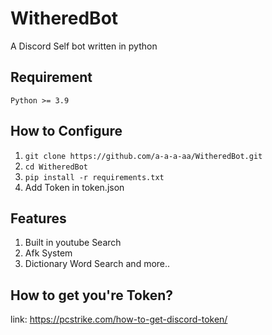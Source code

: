 # WitheredBot
A Discord Self bot written in python 
## Requirement
`Python >= 3.9`
## How to Configure
1. `git clone https://github.com/a-a-a-aa/WitheredBot.git`
2. `cd WitheredBot`
3. `pip install -r requirements.txt`
4. Add Token in token.json
## Features
1. Built in youtube Search
2. Afk System
3. Dictionary Word Search and more..

## How to get you're Token?
link: https://pcstrike.com/how-to-get-discord-token/
